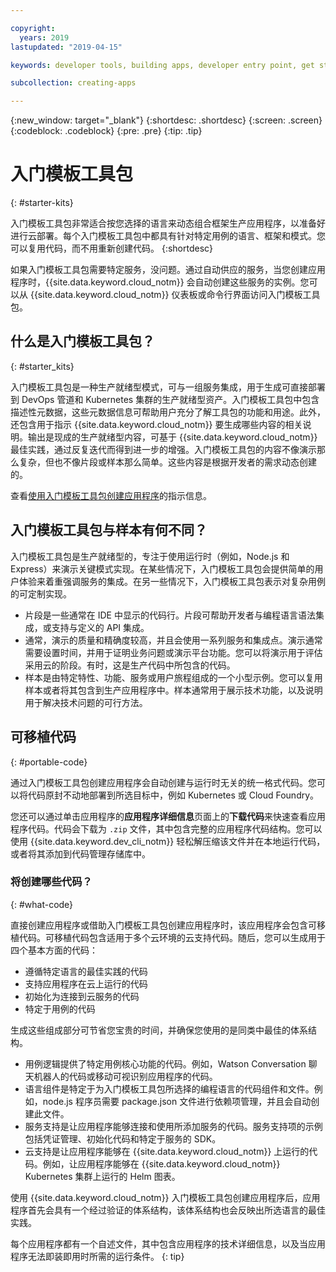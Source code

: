 ```yaml
---

copyright:
  years: 2019
lastupdated: "2019-04-15"

keywords: developer tools, building apps, developer entry point, get started coding, starter kit

subcollection: creating-apps

---
```

{:new_window: target="_blank"}
{:shortdesc: .shortdesc}
{:screen: .screen}
{:codeblock: .codeblock}
{:pre: .pre}
{:tip: .tip}

# 入门模板工具包
{: #starter-kits}

入门模板工具包非常适合按您选择的语言来动态组合框架生产应用程序，以准备好进行云部署。每个入门模板工具包中都具有针对特定用例的语言、框架和模式。您可以复用代码，而不用重新创建代码。
{:shortdesc}

如果入门模板工具包需要特定服务，没问题。通过自动供应的服务，当您创建应用程序时，{{site.data.keyword.cloud_notm}} 会自动创建这些服务的实例。您可以从 {{site.data.keyword.cloud_notm}} 仪表板或命令行界面访问入门模板工具包。

## 什么是入门模板工具包？
{: #starter_kits}

入门模板工具包是一种生产就绪型模式，可与一组服务集成，用于生成可直接部署到 DevOps 管道和 Kubernetes 集群的生产就绪型资产。入门模板工具包中包含描述性元数据，这些元数据信息可帮助用户充分了解工具包的功能和用途。此外，还包含用于指示 {{site.data.keyword.cloud_notm}} 要生成哪些内容的相关说明。输出是现成的生产就绪型内容，可基于 {{site.data.keyword.cloud_notm}} 最佳实践，通过反复迭代而得到进一步的增强。入门模板工具包的内容不像演示那么复杂，但也不像片段或样本那么简单。这些内容是根据开发者的需求动态创建的。

查看[使用入门模板工具包创建应用程序](/docs/apps?topic=creating-apps-tutorial-starterkit)的指示信息。

## 入门模板工具包与样本有何不同？
入门模板工具包是生产就绪型的，专注于使用运行时（例如，Node.js 和 Express）来演示关键模式实现。在某些情况下，入门模板工具包会提供简单的用户体验来着重强调服务的集成。在另一些情况下，入门模板工具包表示对复杂用例的可定制实现。

* 片段是一些通常在 IDE 中显示的代码行。片段可帮助开发者与编程语言语法集成，或支持与定义的 API 集成。
* 通常，演示的质量和精确度较高，并且会使用一系列服务和集成点。演示通常需要设置时间，并用于证明业务问题或演示平台功能。您可以将演示用于评估采用云的阶段。有时，这是生产代码中所包含的代码。
* 样本是由特定特性、功能、服务或用户旅程组成的一个小型示例。您可以复用样本或者将其包含到生产应用程序中。样本通常用于展示技术功能，以及说明用于解决技术问题的可行方法。

## 可移植代码
{: #portable-code}

通过入门模板工具包创建应用程序会自动创建与运行时无关的统一格式代码。您可以将代码原封不动地部署到所选目标中，例如 Kubernetes 或 Cloud Foundry。

您还可以通过单击应用程序的**应用程序详细信息**页面上的**下载代码**来快速查看应用程序代码。代码会下载为 `.zip` 文件，其中包含完整的应用程序代码结构。您可以使用 {{site.data.keyword.dev_cli_notm}} 轻松解压缩该文件并在本地运行代码，或者将其添加到代码管理存储库中。

### 将创建哪些代码？
{: #what-code}

直接创建应用程序或借助入门模板工具包创建应用程序时，该应用程序会包含可移植代码。可移植代码包含适用于多个云环境的云支持代码。随后，您可以生成用于四个基本方面的代码：
* 遵循特定语言的最佳实践的代码
* 支持应用程序在云上运行的代码
* 初始化为连接到云服务的代码
* 特定于用例的代码

生成这些组成部分可节省您宝贵的时间，并确保您使用的是同类中最佳的体系结构。

* 用例逻辑提供了特定用例核心功能的代码。例如，Watson Conversation 聊天机器人的代码或移动可视识别应用程序的代码。
* 语言组件是特定于为入门模板工具包所选择的编程语言的代码组件和文件。例如，node.js 程序员需要 package.json 文件进行依赖项管理，并且会自动创建此文件。
* 服务支持是让应用程序能够连接和使用所添加服务的代码。服务支持项的示例包括凭证管理、初始化代码和特定于服务的 SDK。
* 云支持是让应用程序能够在 {{site.data.keyword.cloud_notm}} 上运行的代码。例如，让应用程序能够在 {{site.data.keyword.cloud_notm}} Kubernetes 集群上运行的 Helm 图表。

使用 {{site.data.keyword.cloud_notm}} 入门模板工具包创建应用程序后，应用程序首先会具有一个经过验证的体系结构，该体系结构也会反映出所选语言的最佳实践。

每个应用程序都有一个自述文件，其中包含应用程序的技术详细信息，以及当应用程序无法即装即用时所需的运行条件。
{: tip}
